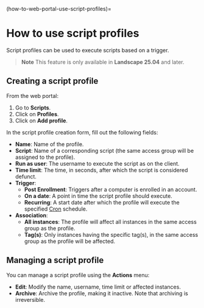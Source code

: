 (how-to-web-portal-use-script-profiles)=
# How to use script profiles

Script profiles can be used to execute scripts based on a trigger.

> **Note**
> This feature is only available in **Landscape 25.04** and later.

## Creating a script profile

From the web portal:

1. Go to **Scripts**.
2. Click on **Profiles**.
3. Click on **Add profile**.

In the script profile creation form, fill out the following fields:

- **Name**: Name of the profile.
- **Script**: Name of a corresponding script (the same access group will be assigned to the profile).
- **Run as user**: The username to execute the script as on the client.
- **Time limit**: The time, in seconds, after which the script is considered defunct.
- **Trigger**:
    - **Post Enrollment**: Triggers after a computer is enrolled in an account.
    - **On a date**: A point in time the script profile should execute.
    - **Recurring**: A start date after which the profile will execute the specified [Cron](https://en.wikipedia.org/wiki/Cron) schedule.
- **Association**:
    - **All instances**: The profile will affect all instances in the same access group as the profile.
    - **Tag(s)**: Only instances having the specific tag(s), in the same access group as the profile will be affected.

## Managing a script profile

You can manage a script profile using the **Actions** menu:

- **Edit**: Modify the name, username, time limit or affected instances.
- **Archive**: Archive the profile, making it inactive.
               Note that archiving is irreversible.
